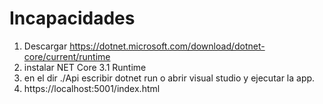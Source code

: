 # Incapacidades

1. Descargar https://dotnet.microsoft.com/download/dotnet-core/current/runtime
2. instalar NET Core 3.1 Runtime
3. en el dir ./Api escribir dotnet run o abrir visual studio y ejecutar la app.
4. https://localhost:5001/index.html
